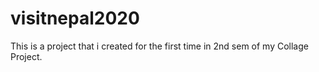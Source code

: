 # visitnepal2020
This is a project that i created for the first time in 2nd sem of my Collage Project.
